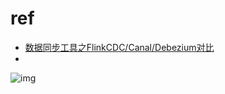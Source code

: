 # ref

- [数据同步工具之FlinkCDC/Canal/Debezium对比](https://cloud.tencent.com/developer/article/1897501)
- 

![img](https://ask.qcloudimg.com/http-save/yehe-4933406/0e0f0645466179913cc7afaa4e2fbf27.png)